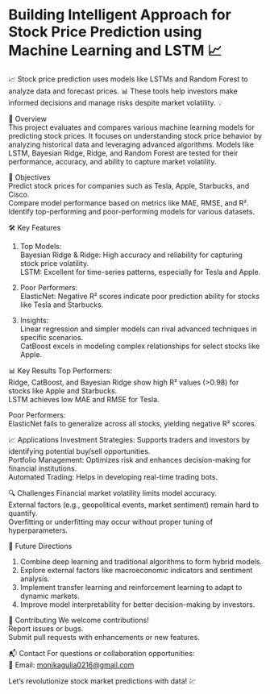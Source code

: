 # Building Intelligent Approach for Stock Price Prediction using Machine Learning and LSTM 📈
📈 Stock price prediction uses models like LSTMs and Random Forest to analyze data and forecast prices. 📊 These tools help investors make informed decisions and manage risks despite market volatility. 💡


📜 Overview  
This project evaluates and compares various machine learning models for predicting stock prices. It focuses on understanding stock price behavior by analyzing historical data and leveraging advanced algorithms. Models like LSTM, Bayesian Ridge, Ridge, and Random Forest are tested for their performance, accuracy, and ability to capture market volatility.



🚀 Objectives  
Predict stock prices for companies such as Tesla, Apple, Starbucks, and Cisco.  
Compare model performance based on metrics like MAE, RMSE, and R².  
Identify top-performing and poor-performing models for various datasets.  



🛠️ Key Features  
1. Top Models:  
   Bayesian Ridge & Ridge: High accuracy and reliability for capturing stock price volatility.  
   LSTM: Excellent for time-series patterns, especially for Tesla and Apple.  

2. Poor Performers:  
   ElasticNet: Negative R² scores indicate poor prediction ability for stocks like Tesla and Starbucks.  

3. Insights:  
   Linear regression and simpler models can rival advanced techniques in specific scenarios.  
   CatBoost excels in modeling complex relationships for select stocks like Apple.  



📊 Key Results 
Top Performers:  
   Ridge, CatBoost, and Bayesian Ridge show high R² values (>0.98) for stocks like Apple and Starbucks.  
   LSTM achieves low MAE and RMSE for Tesla.  

Poor Performers:  
   ElasticNet fails to generalize across all stocks, yielding negative R² scores.  



📈 Applications 
Investment Strategies: Supports traders and investors by identifying potential buy/sell opportunities.  
Portfolio Management: Optimizes risk and enhances decision-making for financial institutions.  
Automated Trading: Helps in developing real-time trading bots.  



🔍 Challenges 
Financial market volatility limits model accuracy.  
External factors (e.g., geopolitical events, market sentiment) remain hard to quantify.  
Overfitting or underfitting may occur without proper tuning of hyperparameters.  



🌟 Future Directions 
1. Combine deep learning and traditional algorithms to form hybrid models.  
2. Explore external factors like macroeconomic indicators and sentiment analysis.  
3. Implement transfer learning and reinforcement learning to adapt to dynamic markets.  
4. Improve model interpretability for better decision-making by investors.  



 🤝 Contributing
We welcome contributions!  
Report issues or bugs.  
Submit pull requests with enhancements or new features.  


 📬 Contact 
For questions or collaboration opportunities:  
📧 Email: monikagulia0216@gmail.com  

Let’s revolutionize stock market predictions with data! 💹 
